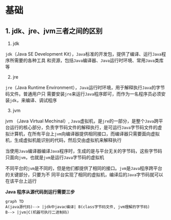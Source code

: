 # 基础

## 1. jdk、jre、jvm三者之间的区别

1. jdk

`jdk`（Java SE Development Kit），`Java`标准的开发包，提供了编译、运行`Java`程序所需要的各种工具
和资源，包括`Java`编译器、`Java`运行时环境、常用`Java`类库等

2. jre

`jre`（Java Runtime Environment），`Java`运行时环境，用于解释执行`Java`的字节码文件。普通用户只
需要安装`jre`来运行`Java`程序即可，而作为一名程序员必须安装`jdk`，来编译、调试程序

3. jvm

jvm （Java Virtual Mechinal）, `Java`虚拟机，是`jre`的一部分，是整个`Java`跨平台运行的核心部分，负责字节码文件的解释执行，是可运行`Java`字节码文件的虚拟计算机，在所有平台上`jvm`向编译器提供相同接口，而编译器只需要面向虚拟机，生成虚拟机能识别的代码，然后交由虚拟机来解释执行

当使用`Java`编译器编译`Java`程序时，生成的是与平台无关的字节码，这些字节码只面向`jvm`，也就是`jvm`是运行`Java`字节码的虚拟机

不同平台的`jvm`是不同的，但是他们都提供了相同的接口。`jvm`是`Java`程序跨平台的关键部分，只要为不
同平台实现了相同的虚拟机，编译后的`Java`字节码就可以在该平台上运行

**Java 程序从源代码到运行需要三步**

```mermaid
graph TD
A(java源代码)--> |jdk中javac编译| B(class字节码文件, jvm理解的字节码)
B--> |jvm|C(机器可执行二进制码)
```

